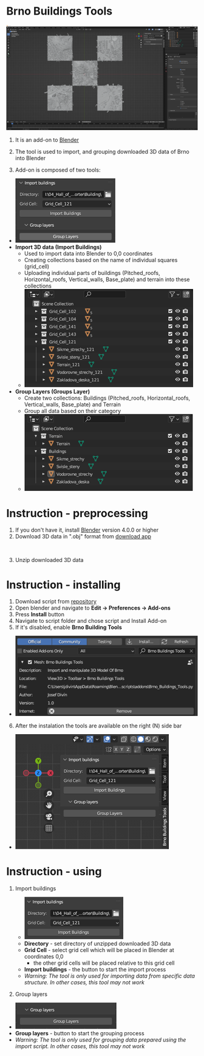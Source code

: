 # Brno Buildings Tools
<img src="img/interface.png" alt="">

1. It is an add-on to <a target="blank" href="https://www.blender.org/">Blender</a> 
2. The tool is used to import, and grouping downloaded 3D data of Brno into Blender

3.  Add-on is composed of two tools:
   - <img src="img/main_tools.png" alt="">
   - <b>Import 3D data (Import Buildings)</b>
      - Used to import data into Blender to 0,0 coordinates
      - Creating collections based on the name of individual squares (grid_cell) 
      - Uploading individual parts of buildings (Pitched_roofs, Horizontal_roofs, Vertical_walls,  Base_plate) and terrain into these collections
      - <img src="img/outliner_import_cz.png" alt="">
   - <b>Group Layers (Groups Layer)</b>
      - Create two collections: Buildings (Pitched_roofs, Horizontal_roofs, Vertical_walls,  Base_plate) and Terrain
      - Group all data based on their category
      - <img src="img/outliner_group_cz.png" alt="">

# Instruction - preprocessing

1. If you don't have it, install <a target="blank" href="https://www.blender.org/">Blender</a> version 4.0.0 or higher
2. Download 3D data in ".obj" format from <a target="blank" href="https://webmaps.kambrno.cz/DTM_and_3d_buildings_download/">download app</a>

<img src="img/download_app.png" alt="">

3. Unzip downloaded 3D data

# Instruction - installing

1. Download script from <a target="blank" href="Brno_Buildings_Tools.py">repository</a>
2. Open blender and navigate to <b>Edit -> Preferences -> Add-ons</b>
3. Press <b>Install</b> button
4. Navigate to script folder and chose script and Install Add-on
5. If it's disabled, enable <b>Brno Building Tools</b>
- <img src="img/add_ons.png" alt="">
6. After the instalation the tools are available on the right (N) side bar
- <img src="img/side_bar.png" alt="">

# Instruction - using

1. Import buildings

   - <img src="img/import_buildings.png" alt="">
   - <b>Directory</b> - set directory of unzipped downloaded 3D data
   - <b>Grid Cell</b> - select grid cell which will be placed in Blender at coordinates 0,0
      - the other grid cells will be placed relative to this grid cell
   - <b>Import buildings</b> - the button to start the import process
   - <i>Warning: The tool is only used for importing data from specific data structure. In other cases, this tool may not work</i>

2. Group layers
- <img src="img/group_layers.png" alt="">
- <b>Group layers</b> - button to start the grouping process
- <i>Warning: The tool is only used for grouping data prepared using the import script. In other cases, this tool may not work</i>




   










